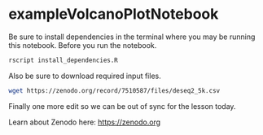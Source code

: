 # exampleVolcanoPlotNotebook


Be sure to install dependencies in the terminal where you may be running this notebook.
Before you run the notebook.

```bash
rscript install_dependencies.R
```

Also be sure to download required input files.

```bash
wget https://zenodo.org/record/7510587/files/deseq2_5k.csv
```

Finally one more edit so we can be out of sync for the lesson today.

Learn about Zenodo here: https://zenodo.org